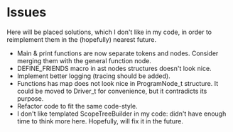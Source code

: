 # Issues
Here will be placed solutions, which I don't like in my code, in order to reimplement them in the (hopefully) nearest future.
- Main & print functions are now separate tokens and nodes. Consider merging them with the general function node.
- DEFINE_FRIENDS macro in ast nodes structures doesn't look nice.
- Implement better logging (tracing should be added).
- Functions has map does not look nice in ProgramNode_t structure. It could be moved to Driver_t for convenience, but it contradicts its purpose.
- Refactor code to fit the same code-style.
- I don't like templated ScopeTreeBuilder in my code: didn't have enough time to think more here. Hopefully, will fix it in the future.
